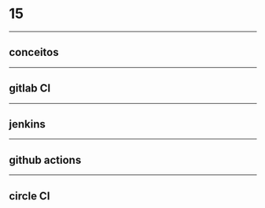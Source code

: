 # 15
---
## conceitos
---
## gitlab CI
---
## jenkins
---
## github actions
---
## circle CI

<!---
---
## travis CI
---
## bamboo
---
## teamcity
---
## azure devops
--->
